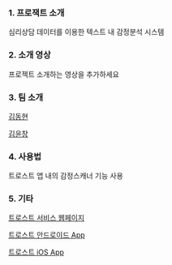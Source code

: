 ### 1. 프로잭트 소개
심리상담 데이터를 이용한 텍스트 내 감정분석 시스템

### 2. 소개 영상

프로젝트 소개하는 영상을 추가하세요

### 3. 팀 소개

[김동현](https://facebook.com/appreciateit)

[김윤창](https://facebook.com/rladbsckd)

### 4. 사용법

트로스트 앱 내의 감정스캐너 기능 사용

### 5. 기타

[트로스트 서비스 웹페이지](https://trost.co.kr)

[트로스트 안드로이드 App](https://play.google.com/store/apps/details?id=com.humart.trost2&hl=ko)

[트로스트 iOS App](https://itunes.apple.com/app/apple-store/id1034957818?mt=8)
